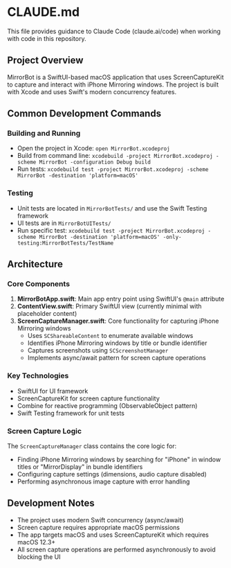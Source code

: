 # CLAUDE.md

This file provides guidance to Claude Code (claude.ai/code) when working with code in this repository.

## Project Overview

MirrorBot is a SwiftUI-based macOS application that uses ScreenCaptureKit to capture and interact with iPhone Mirroring windows. The project is built with Xcode and uses Swift's modern concurrency features.

## Common Development Commands

### Building and Running
- Open the project in Xcode: `open MirrorBot.xcodeproj`
- Build from command line: `xcodebuild -project MirrorBot.xcodeproj -scheme MirrorBot -configuration Debug build`
- Run tests: `xcodebuild test -project MirrorBot.xcodeproj -scheme MirrorBot -destination 'platform=macOS'`

### Testing
- Unit tests are located in `MirrorBotTests/` and use the Swift Testing framework
- UI tests are in `MirrorBotUITests/`
- Run specific test: `xcodebuild test -project MirrorBot.xcodeproj -scheme MirrorBot -destination 'platform=macOS' -only-testing:MirrorBotTests/TestName`

## Architecture

### Core Components

1. **MirrorBotApp.swift**: Main app entry point using SwiftUI's `@main` attribute
2. **ContentView.swift**: Primary SwiftUI view (currently minimal with placeholder content)
3. **ScreenCaptureManager.swift**: Core functionality for capturing iPhone Mirroring windows
   - Uses `SCShareableContent` to enumerate available windows
   - Identifies iPhone Mirroring windows by title or bundle identifier
   - Captures screenshots using `SCScreenshotManager`
   - Implements async/await pattern for screen capture operations

### Key Technologies
- SwiftUI for UI framework
- ScreenCaptureKit for screen capture functionality
- Combine for reactive programming (ObservableObject pattern)
- Swift Testing framework for unit tests

### Screen Capture Logic
The `ScreenCaptureManager` class contains the core logic for:
- Finding iPhone Mirroring windows by searching for "iPhone" in window titles or "MirrorDisplay" in bundle identifiers
- Configuring capture settings (dimensions, audio capture disabled)
- Performing asynchronous image capture with error handling

## Development Notes

- The project uses modern Swift concurrency (async/await)
- Screen capture requires appropriate macOS permissions
- The app targets macOS and uses ScreenCaptureKit which requires macOS 12.3+
- All screen capture operations are performed asynchronously to avoid blocking the UI